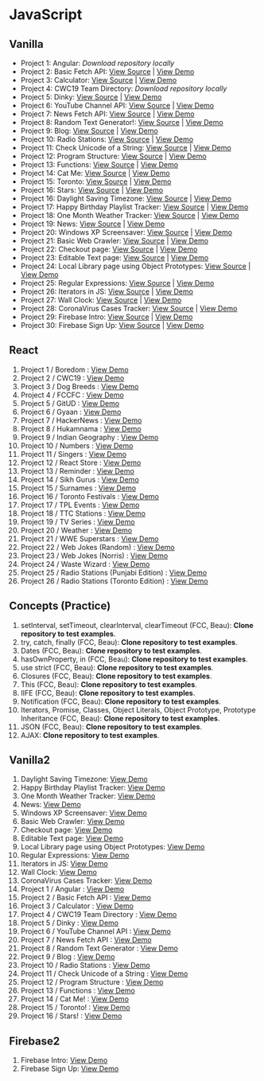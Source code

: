 # JavaScript

## Vanilla

- Project 1: Angular: *Download repository locally*
- Project 2: Basic Fetch API: [View Source](https://github.com/tpkahlon/javascript) | [View Demo](https://tpkahlon.github.io/javascript/basic-fetch-api)
- Project 3: Calculator: [View Source](https://github.com/tpkahlon/javascript) | [View Demo](https://tpkahlon.github.io/javascript/calculator)
- Project 4: CWC19 Team Directory: *Download repository locally*
- Project 5: Dinky: [View Source](https://github.com/tpkahlon/javascript) | [View Demo](https://tpkahlon.github.io/javascript/dinky)
- Project 6: YouTube Channel API: [View Source](https://github.com/tpkahlon/javascript) | [View Demo](https://tpkahlon.github.io/javascript/jaanmahal-vlogs)
- Project 7: News Fetch API: [View Source](https://github.com/tpkahlon/javascript) | [View Demo](https://tpkahlon.github.io/javascript/news-fetch-api)
- Project 8: Random Text Generator!: [View Source](https://github.com/tpkahlon/javascript) | [View Demo](https://tpkahlon.github.io/javascript/random-text-generator)
- Project 9: Blog: [View Source](https://github.com/tpkahlon/javascript) | [View Demo](https://tpkahlon.github.io/javascript/satrangi)
- Project 10: Radio Stations: [View Source](https://github.com/tpkahlon/javascript) | [View Demo](https://tpkahlon.github.io/javascript/toronto-stations)
- Project 11: Check Unicode of a String: [View Source](https://github.com/tpkahlon/javascript) | [View Demo](https://tpkahlon.github.io/javascript/check-unicode)
- Project 12: Program Structure: [View Source](https://github.com/tpkahlon/javascript) | [View Demo](https://tpkahlon.github.io/javascript/program-structure)
- Project 13: Functions: [View Source](https://github.com/tpkahlon/javascript) | [View Demo](https://tpkahlon.github.io/javascript/functions)
- Project 14: Cat Me: [View Source](https://github.com/tpkahlon/javascript) | [View Demo](https://tpkahlon.github.io/javascript/cat-gallery)
- Project 15: Toronto: [View Source](https://github.com/tpkahlon/javascript) | [View Demo](https://tpkahlon.github.io/javascript/toronto)
- Project 16: Stars: [View Source](https://github.com/tpkahlon/javascript) | [View Demo](https://tpkahlon.github.io/javascript/stars)
- Project 16: Daylight Saving Timezone: [View Source](https://github.com/tpkahlon/javascript) | [View Demo](https://tpkahlon.github.io/javascript/1)
- Project 17: Happy Birthday Playlist Tracker: [View Source](https://github.com/tpkahlon/javascript) | [View Demo](https://tpkahlon.github.io/javascript/2)
- Project 18: One Month Weather Tracker: [View Source](https://github.com/tpkahlon/javascript) | [View Demo](https://tpkahlon.github.io/javascript/3)
- Project 19: News: [View Source](https://github.com/tpkahlon/javascript) | [View Demo](https://tpkahlon.github.io/javascript/4)
- Project 20: Windows XP Screensaver: [View Source](https://github.com/tpkahlon/javascript) | [View Demo](https://tpkahlon.github.io/javascript/5)
- Project 21: Basic Web Crawler: [View Source](https://github.com/tpkahlon/javascript) | [View Demo](https://tpkahlon.github.io/javascript/6)
- Project 22: Checkout page: [View Source](https://github.com/tpkahlon/javascript) | [View Demo](https://tpkahlon.github.io/javascript/7)
- Project 23: Editable Text page: [View Source](https://github.com/tpkahlon/javascript) | [View Demo](https://tpkahlon.github.io/javascript/8)
- Project 24: Local Library page using Object Prototypes: [View Source](https://github.com/tpkahlon/javascript) | [View Demo](https://tpkahlon.github.io/javascript/9)
- Project 25: Regular Expressions: [View Source](https://github.com/tpkahlon/javascript) | [View Demo](https://tpkahlon.github.io/javascript/10)
- Project 26: Iterators in JS: [View Source](https://github.com/tpkahlon/javascript) | [View Demo](https://tpkahlon.github.io/javascript/11)
- Project 27: Wall Clock: [View Source](https://github.com/tpkahlon/javascript) | [View Demo](https://tpkahlon.github.io/javascript/12)
- Project 28: CoronaVirus Cases Tracker: [View Source](https://github.com/tpkahlon/javascript) | [View Demo](https://tpkahlon.github.io/javascript/13)
- Project 29: Firebase Intro: [View Source](https://github.com/tpkahlon/javascript) | [View Demo](https://tpkahlon.github.io/javascript/14)
- Project 30: Firebase Sign Up: [View Source](https://github.com/tpkahlon/javascript) | [View Demo](https://tpkahlon.github.io/javascript/15)

## React

1. Project 1 / Boredom : [View Demo](https://wonderful-swanson-2233c4.netlify.com/)
2. Project 2 / CWC19 : [View Demo](https://youthful-bassi-42a1e5.netlify.com/)
3. Project 3 / Dog Breeds : [View Demo](https://kind-meninsky-ae7cc3.netlify.com/)
4. Project 4 / FCCFC : [View Demo](https://compassionate-dubinsky-2d2555.netlify.com/)
5. Project 5 / GitUD : [View Demo](https://happy-lewin-3ff6a4.netlify.com/)
6. Project 6 / Gyaan : [View Demo](https://dazzling-volhard-b5528e.netlify.com/)
7. Project 7 / HackerNews : [View Demo](https://jovial-fermi-0158b7.netlify.com/)
8. Project 8 / Hukamnama : [View Demo](https://elastic-hodgkin-cc54dc.netlify.com/)
9. Project 9 / Indian Geography : [View Demo](https://amazing-murdock-0805dc.netlify.com/)
10. Project 10 / Numbers : [View Demo](https://blissful-cray-bf15cc.netlify.com/)
11. Project 11 / Singers : [View Demo](https://awesome-shirley-28fade.netlify.com/)
12. Project 12 / React Store : [View Demo](https://stoic-aryabhata-28792d.netlify.com/)
13. Project 13 / Reminder : [View Demo](https://cocky-nightingale-3a6e72.netlify.com/)
14. Project 14 / Sikh Gurus : [View Demo](https://eager-shockley-41b58e.netlify.com/)
15. Project 15 / Surnames : [View Demo](https://sad-heisenberg-f93eac.netlify.com/)
16. Project 16 / Toronto Festivals : [View Demo](https://determined-roentgen-84b6db.netlify.com/)
17. Project 17 / TPL Events : [View Demo](https://keen-babbage-e81c71.netlify.com/)
18. Project 18 / TTC Stations : [View Demo](https://distracted-mestorf-486189.netlify.com/)
19. Project 19 / TV Series : [View Demo](https://quizzical-davinci-670359.netlify.com/)
20. Project 20 / Weather : [View Demo](https://elastic-hodgkin-a00af3.netlify.com/)
21. Project 21 / WWE Superstars : [View Demo](https://flamboyant-euler-c6c228.netlify.com/)
22. Project 22 / Web Jokes (Random) : [View Demo](https://sad-haibt-f5ecd8.netlify.com/)
23. Project 23 / Web Jokes (Norris) : [View Demo](https://cocky-bohr-541c8f.netlify.com/)
24. Project 24 / Waste Wizard : [View Demo](https://peaceful-euclid-06fc35.netlify.com/)
25. Project 25 / Radio Stations (Punjabi Edition) : [View Demo](https://nifty-elion-3c0ba6.netlify.com/)
26. Project 26 / Radio Stations (Toronto Edition) : [View Demo](https://jolly-newton-ec1afa.netlify.com/)

## Concepts (Practice)

1. setInterval, setTimeout, clearInterval, clearTimeout (FCC, Beau): **Clone repository to test examples**.
2. try, catch, finally (FCC, Beau): **Clone repository to test examples**.
3. Dates (FCC, Beau): **Clone repository to test examples**.
4. hasOwnProperty, in (FCC, Beau): **Clone repository to test examples**.
5. use strict (FCC, Beau): **Clone repository to test examples**.
6. Closures (FCC, Beau): **Clone repository to test examples**.
7. This (FCC, Beau): **Clone repository to test examples**.
8. IIFE (FCC, Beau): **Clone repository to test examples**.
9. Notification (FCC, Beau): **Clone repository to test examples**.
10. Iterators, Promise, Classes, Object Literals, Object Prototype, Prototype Inheritance (FCC, Beau): **Clone repository to test examples**.
11. JSON (FCC, Beau): **Clone repository to test examples**.
12. AJAX: **Clone repository to test examples**.

## Vanilla2

1. Daylight Saving Timezone: [View Demo](https://youthful-babbage-d4ff30.netlify.com/)
2. Happy Birthday Playlist Tracker: [View Demo](https://condescending-swirles-147ee5.netlify.com/)
3. One Month Weather Tracker: [View Demo](https://condescending-kalam-7ab617.netlify.com/)
4. News: [View Demo](https://stoic-mestorf-9c7513.netlify.com/)
5. Windows XP Screensaver: [View Demo](https://youthful-goodall-03c376.netlify.com/)
6. Basic Web Crawler: [View Demo](https://suspicious-khorana-0bb294.netlify.com/)
7. Checkout page: [View Demo](https://flamboyant-dijkstra-aa95bd.netlify.com/)
8. Editable Text page: [View Demo](https://gracious-allen-7e5b5b.netlify.com/)
9. Local Library page using Object Prototypes: [View Demo](https://zealous-fermi-eea423.netlify.com/)
10. Regular Expressions: [View Demo](https://elegant-bhabha-611b3b.netlify.com/)
11. Iterators in JS: [View Demo](https://pedantic-mestorf-0ff7f0.netlify.com/)
12. Wall Clock: [View Demo](https://silly-payne-64d476.netlify.com/)
13. CoronaVirus Cases Tracker: [View Demo](https://zealous-dubinsky-aae850.netlify.com/)
14. Project 1 / Angular : [View Demo](https://elegant-mccarthy-ef40e6.netlify.com/#!/)
15. Project 2 / Basic Fetch API : [View Demo](https://elegant-mirzakhani-75c9e9.netlify.com/)
16. Project 3 / Calculator : [View Demo](https://sad-fermat-e2ae49.netlify.com/)
17. Project 4 / CWC19 Team Directory : [View Demo](https://upbeat-golick-be5f11.netlify.com/#!/)
18. Project 5 / Dinky : [View Demo](https://reverent-bhaskara-7bf120.netlify.com/)
19. Project 6 / YouTube Channel API : [View Demo](https://nostalgic-benz-8ec364.netlify.com/)
20. Project 7 / News Fetch API : [View Demo](https://confident-mccarthy-a71c30.netlify.com/)
21. Project 8 / Random Text Generator : [View Demo](https://stupefied-dubinsky-d99168.netlify.com/)
22. Project 9 / Blog : [View Demo](https://quirky-benz-c762ef.netlify.com/)
23. Project 10 / Radio Stations : [View Demo](https://goofy-heisenberg-6c54ca.netlify.com/)
24. Project 11 / Check Unicode of a String : [View Demo](https://brave-wright-a4e1e4.netlify.com/)
25. Project 12 / Program Structure : [View Demo](https://kind-stonebraker-dc7fc5.netlify.com/)
26. Project 13 / Functions : [View Demo](https://vigorous-clarke-d7b379.netlify.com/)
27. Project 14 / Cat Me! : [View Demo](https://boring-heyrovsky-f86c3e.netlify.com/)
28. Project 15 / Toronto! : [View Demo](https://sleepy-agnesi-6db678.netlify.com/)
29. Project 16 / Stars! : [View Demo](https://admiring-goodall-88783a.netlify.com/)

## Firebase2

1. Firebase Intro: [View Demo](https://reverent-golick-50bf0e.netlify.com/)
2. Firebase Sign Up: [View Demo](https://angry-mcclintock-c3e2db.netlify.com/)
